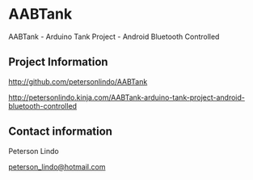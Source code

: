 AABTank
=
AABTank - Arduino Tank Project - Android Bluetooth Controlled 

Project Information
-

http://github.com/petersonlindo/AABTank

http://petersonlindo.kinja.com/AABTank-arduino-tank-project-android-bluetooth-controlled


Contact information
-

Peterson Lindo

peterson_lindo@hotmail.com
